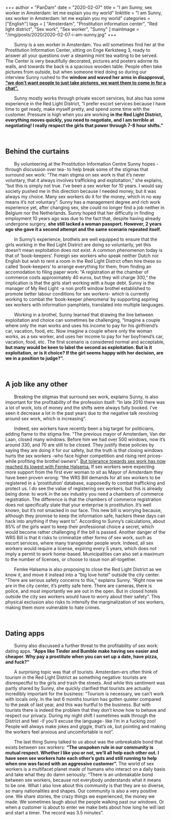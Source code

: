 +++
author = "PanDam"
date = "2020-02-07"
title = "I am Sunny, sex worker in Amsterdam: let me explain you my world"
linktitle = "I am Sunny, sex worker in Amsterdam: let me explain you my world"
categories = ["English"]
tags = [
    "Amsterdam",
    "Prostitution information center",
    "Red light district",
    "Sex work",
    "Sex worker",
    "Sunny"
]
mainImage = "/img/posts/2020/2020-02-07-i-am-sunny.jpg"
+++

&nbsp;&nbsp;&nbsp;&nbsp;&nbsp;&nbsp; Sunny is a sex worker in Amsterdam. You will sometimes find her at the Prostitution Information Center, sitting on Enge Kerksteeg 3, ready to answer all your questions over a steaming mint tea waiting to be served. The Center is very beautifully decorated, pictures and posters adorne its walls, and towards the back is a spacious wooden table. People often take pictures from outside, but when someone tried doing so during our interview Sunny rushed to the **window and waved her arms in disapproval, [“we don’t want people to just take pictures, we want them to come in for a chat”.](https://www.31mag.nl/dutch-cities-sex-worker-advocates-raise-concerns-over-proposed-law/)**

&nbsp;&nbsp;&nbsp;&nbsp;&nbsp;&nbsp; Sunny mostly works through private escort services, but also has some experience in the Red Light District, “I prefer escort services because I have time to get ready, make myself pretty, and spend some time with the customer. Pressure is high when you are working **in the Red Light District, everything moves quickly, you need to negotiate, and I am terrible at negotiating! I really respect the girls that power through 7-8 hour shifts.”**

<br>

## Behind the curtains

&nbsp;&nbsp;&nbsp;&nbsp;&nbsp;&nbsp; By volunteering at the Prostitution Information Centre Sunny hopes -through discussion over tea- to help break some of the stigmas that surround sex work: “The main stigma on sex work is that it’s never voluntary, that it always involves trafficking and exploitation,” she explains, “but this is simply not true. I’ve been a sex worker for 10 years. I would say society pushed me in this direction because I needed money, but it was always my choice. Many sex workers do it for the money, which in no way means it’s not voluntary”. Sunny has a management degree and rich work experience yet, after changing sex, she could no longer find a job neither in Belgium nor the Netherlands. Sunny hoped that her difficulty in finding employment 10 years ago was due to the fact that, despite having already undergone surgery, **she still lacked a woman passport. However, 2 years ago she gave it a second attempt and the same scenario repeated itself.**

&nbsp;&nbsp;&nbsp;&nbsp;&nbsp;&nbsp; In Sunny’s experience, brothels are well equipped to ensure that the girls working in the Red Light District are doing so voluntarily, yet this doesn’t mean exploitation does not exist. A common phenomenon today is that of ‘book-keepers’. Foreign sex workers who speak neither Dutch nor English but wish to rent a room in the Red Light District often hire these so called ‘book-keepers’ to arrange everything for them, from finding an accomodation to filing paper work: “A registration at the chamber of commerce costs approximately 40 euros, but they will charge 300,” the implication is that the girls start working with a huge debt. Sunny is the manager of My Red Light -a non profit window brothel established to promote better labour conditions for sex workers- which is currently working to combat the ‘book-keeper phenomena’ by supporting aspiring sex workers with information pamphlets, translated into multiple languages.

&nbsp;&nbsp;&nbsp;&nbsp;&nbsp;&nbsp; Working in a brothel, Sunny learned that drawing the line between exploitation and choice can sometimes be challenging, “Imagine a couple where only the man works and uses his income to pay for his girlfriend’s car, vacation, food, etc. Now imagine a couple where only the woman works, as a sex worker, and uses her income to pay for her boyfriend’s car, vacation, food, etc. The first scenario is considered normal and acceptable, **but many would be keen to label the second as exploitation. But is it exploitation, or is it choice? If the girl seems happy with her decision, are we in a position to judge?”.**

<br>

## A job like any other

&nbsp;&nbsp;&nbsp;&nbsp;&nbsp;&nbsp; Breaking the stigmas that surround sex work, explains Sunny, is also important for the profitability of the profession itself: “In late 2010 there was a lot of work, lots of money and the shifts were always fully booked. I’ve seen it decrease a lot in the past years due to the negative talk revolving around sex work, which is increasing”.

&nbsp;&nbsp;&nbsp;&nbsp;&nbsp;&nbsp; Indeed, sex workers have recently been a big target for politicians, adding flame to the stigma fire. “The previous mayor of Amsterdam, Van der Laan, closed many windows. Before him we had over 500 windows, now it’s around 330, and 70 are still to be closed. They justify these policies by saying they are doing it for our safety, but the truth is that closing windows hurts the sex workers -who face higher competition and rising rent prices- while profiting the brothel owners”. [But tolerance towards sex work has now reached its lowest with Femke Halsema.](https://www.parool.nl/amsterdam/halsema-oppert-sekscentrum-als-alternatief-voor-de-wallen~b21f2679/?referer=https%3A%2F%2Fwww.google.com%2F) If sex workers were expecting more support from the first ever woman to sit as Mayor of Amsterdam they have been proven wrong: “the WRS Bill demands for all sex workers to be registered in a ‘prostitution’ database, supposedly to combat trafficking and protect us. I do see the value of registering sex workers, but this is already being done: to work in the sex industry you need a chambers of commerce registration. The difference is that the chambers of commerce registration does not specifically state that your enterprise is prostitution. It’s well known, but it’s not smacked in our face. This new bill is worrying because, although they promise to keep the information safe, hackers these days can hack into anything if they want to”. According to Sunny’s calculations, about 85% of the girls want to keep their professional choice a secret, which would become rather challenging if the bill is passed. Another danger of the WRS Bill is that it risks to criminalize other forms of sex work, such as escort services, where many transgender people work. Indeed, all sex workers would require a license, expiring every 5 years, which does not imply a permit to work home-based. Municipalities can also set a maximum to the number of licenses, or choose to issue non all-together.

&nbsp;&nbsp;&nbsp;&nbsp;&nbsp;&nbsp; Femke Halsema is also proposing to close the Red Light District as we know it, and move it instead into a “big love hotel” outside the city center. “There are serious safety concerns to this,” explains Sunny. “Right now we are in the city center, it’s pretty safe here. There are cameras, there is police, and most importantly we are out in the open. But in closed hotels outside the city sex workers would have to worry about their safety”. This physical exclusion also risks to intensify the marginalization of sex workers, making them more vulnerable to hate crimes.

<br>

## Dating apps

&nbsp;&nbsp;&nbsp;&nbsp;&nbsp;&nbsp; Sunny also discussed a further threat to the profitability of sex work: dating apps. **“Apps like Tinder and Bumble make having sex easier and cheaper. Why pay a prostitute when you can set up a date, have pizza, and fuck?”**

&nbsp;&nbsp;&nbsp;&nbsp;&nbsp;&nbsp; A surprising topic was that of tourists. Amsterdam-ers often think of tourism in the Red Light District as something negative: tourists are disrespectful to the girls and trash the streets. And while this sentiment was partly shared by Sunny, she quickly clarified that tourists are actually incredibly important for the business: “Tourism is necessary, we can’t work with locals only. In the last 6 months tourism has gotten quieter compared to the peak of last year, and this was hurtful to the business. But with tourists there is indeed the problem that they don’t know how to behave and respect our privacy. During my night shift I sometimes walk through the District and feel -if you’ll excuse the language- like I’m in a fucking zoo! People will always make jokes and giggle, that’s ok, but pointing and making the workers feel anxious and uncomfortable is not”.

&nbsp;&nbsp;&nbsp;&nbsp;&nbsp;&nbsp; The last thing Sunny talked to us about was the unbreakable bond that exists between sex workers: **“The unspoken rule in our community is mutual respect. Whether I like you or not, we’ll all help each other out. I have seen sex workers hate each other’s guts and still running to help when one was faced with an aggressive customer”.** The world of sex workers is a multifacet planet made of humans who interact on a daily basis and take what they do damn seriously: “There is an unbreakable bond between sex workers, because not everybody understands what it means to be one. What I also love about this community is that they are so diverse, so many nationalities and shapes. Our community is also a very positive one. We share stories, the crazy things we experienced, the money we made. We sometimes laugh about the people walking past our windows. Or when a customer is about to enter we make bets about how long he will last and start a timer. The record was 3.5 minutes”.